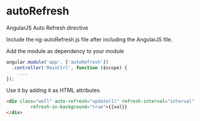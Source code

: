 autoRefresh
==============

AngularJS Auto Refresh directive

Include the ng-autoRefresh.js file after including the AngularJS file.

Add the module as dependency to your module
```javascript
angular.module('app', ['autoRefresh'])
  .controller('MainCtrl', function ($scope) {
    ....
});
```

Use it by adding it as HTML attributes

```html
<div class="well" auto-refresh="update(1)" refresh-interval="interval" refresh-stop="stopFlag"
         refresh-in-background="true">{{val}}
</div>
```
